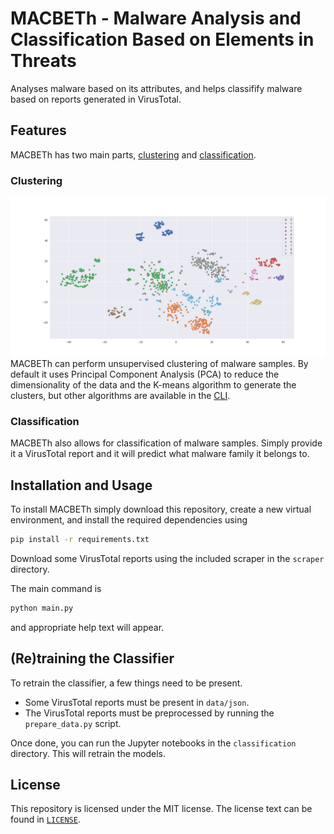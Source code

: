 # MACBETh - Malware Analysis and Classification Based on Elements in Threats

Analyses malware based on its attributes, and helps classifify malware based on reports generated in VirusTotal.

## Features

MACBETh has two main parts, [clustering](#clustering) and [classification](#classification).

### Clustering

![tsne-clustering-with-10-clusters](img/clustering.png)
MACBETh can perform unsupervised clustering of malware samples. By default it uses Principal Component Analysis (PCA) to reduce the dimensionality of the data and the K-means algorithm to generate the clusters, but other algorithms are available in the [CLI](#installation-and-usage).

### Classification

MACBETh also allows for classification of malware samples. Simply provide it a VirusTotal report and it will predict what malware family it belongs to.

## Installation and Usage

To install MACBETh simply download this repository, create a new virtual environment, and install the required dependencies using

```bash
pip install -r requirements.txt
```

Download some VirusTotal reports using the included scraper in the `scraper` directory.

The main command is

```bash
python main.py
```

and appropriate help text will appear.

## (Re)training the Classifier

To retrain the classifier, a few things need to be present.

- Some VirusTotal reports must be present in `data/json`.
- The VirusTotal reports must be preprocessed by running the `prepare_data.py` script.

Once done, you can run the Jupyter notebooks in the `classification` directory. This will retrain the models.

## License

This repository is licensed under the MIT license. The license text can be found in [`LICENSE`](LICENSE).
